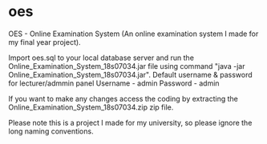 # oes
OES - Online Examination System (An online examination system I made for my final year project).

Import oes.sql to your local database server and run the Online_Examination_System_18s07034.jar file using command "java -jar Online_Examination_System_18s07034.jar".
Default username & password for lecturer/admmin panel
        Username - admin
        Password - admin

If you want to make any changes access the coding by extracting the Online_Examination_System_18s07034.zip zip file.

Please note this is a project I made for my university, so please ignore the long naming conventions.

